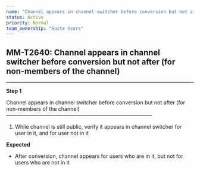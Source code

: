 ```yaml
---
name: "Channel appears in channel switcher before conversion but not after (for non-members of the channel)"
status: Active
priority: Normal
team_ownership: "Suite Users"
---
```


## MM-T2640: Channel appears in channel switcher before conversion but not after (for non-members of the channel)

---

**Step 1**

Channel appears in channel switcher before conversion but not after (for non-members of the channel)\
————————————————————————————

1. While channel is still public, verify it appears in channel switcher for user in it, and for user not in it

**Expected**

- After conversion, channel appears for users who are in it, but not for users who are not in it
